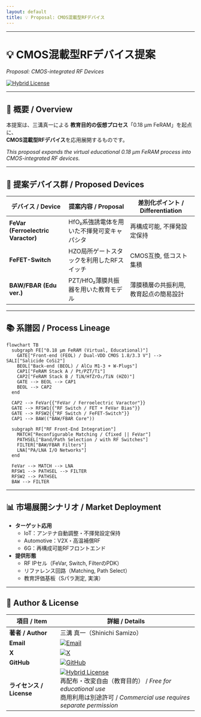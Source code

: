 ```yaml
---
layout: default
title: 💡 Proposal: CMOS混載型RFデバイス
---
```


---

# 💡 CMOS混載型RFデバイス提案  
*Proposal: CMOS-integrated RF Devices*

[![Hybrid License](https://img.shields.io/badge/license-Hybrid-blueviolet)](../../../#-ライセンス--license)

---

## 📘 概要 / Overview  

本提案は、三溝真一による **教育目的の仮想プロセス**「0.18 µm FeRAM」を起点に、  
**CMOS混載型RFデバイス**を応用展開するものです。  

*This proposal expands the virtual educational 0.18 µm FeRAM process into CMOS-integrated RF devices.*

---

## 🔄 提案デバイス群 / Proposed Devices  

| デバイス / Device | 提案内容 / Proposal | 差別化ポイント / Differentiation |
|---|---|---|
| **FeVar (Ferroelectric Varactor)** | HfO₂系強誘電体を用いた不揮発可変キャパシタ | 再構成可能, 不揮発設定保持 |
| **FeFET-Switch** | HZO局所ゲートスタックを利用したRFスイッチ | CMOS互換, 低コスト集積 |
| **BAW/FBAR (Edu ver.)** | PZT/HfO₂薄膜共振器を用いた教育モデル | 薄膜積層の共振利用, 教育起点の簡易設計 |

---

## 📚 系譜図 / Process Lineage  

```mermaid
flowchart TB
  subgraph FE["0.18 µm FeRAM (Virtual, Educational)"]
    GATE["Front-end (FEOL) / Dual-VDD CMOS 1.8/3.3 V"] --> SALI["Salicide CoSi2"]
    BEOL["Back-end (BEOL) / AlCu M1-3 + W-Plugs"]
    CAP1["FeRAM Stack A / Pt/PZT/Ti"]
    CAP2["FeRAM Stack B / TiN/HfZrO₂/TiN (HZO)"]
    GATE --> BEOL --> CAP1
    BEOL --> CAP2
  end

  CAP2 --> FeVar{{"FeVar / Ferroelectric Varactor"}}
  GATE --> RFSW1{{"RF Switch / FET + FeVar Bias"}}
  GATE --> RFSW2{{"RF Switch / FeFET-Switch"}}
  CAP1 --> BAW(("BAW/FBAR Core"))

  subgraph RF["RF Front-End Integration"]
    MATCH["Reconfigurable Matching / Cfixed || FeVar"]
    PATHSEL["Band/Path Selection / with RF Switches"]
    FILTER["BAW/FBAR Filters"]
    LNA["PA/LNA I/O Networks"]
  end

  FeVar --> MATCH --> LNA
  RFSW1 --> PATHSEL --> FILTER
  RFSW2 --> PATHSEL
  BAW --> FILTER
```

---

## 📊 市場展開シナリオ / Market Deployment  

- **ターゲット応用**  
  - IoT：アンテナ自動調整・不揮発設定保持  
  - Automotive：V2X・高温補償RF  
  - 6G：再構成可能RFフロントエンド  
- **提供形態**  
  - RF IPセル（FeVar, Switch, FilterのPDK）  
  - リファレンス回路（Matching, Path Select）  
  - 教育評価基板（Sパラ測定, 実演）  

---

## 👤 Author & License  

| 項目 / Item | 詳細 / Details |
|---|---|
| **著者 / Author** | 三溝 真一（Shinichi Samizo） |
| **Email** | [![Email](https://img.shields.io/badge/Email-shin3t72%40gmail.com-red?style=for-the-badge&logo=gmail)](mailto:shin3t72@gmail.com) |
| **X** | [![X](https://img.shields.io/badge/X-@shin3t72-black?style=for-the-badge&logo=x)](https://x.com/shin3t72) |
| **GitHub** | [![GitHub](https://img.shields.io/badge/GitHub-Samizo--AITL-blue?style=for-the-badge&logo=github)](https://github.com/Samizo-AITL) |
| **ライセンス / License** | [![Hybrid License](https://img.shields.io/badge/license-Hybrid-blueviolet?style=for-the-badge)](../../../#-ライセンス--license) <br> 再配布・改変自由（教育目的） / *Free for educational use* <br> 商用利用は別途許可 / *Commercial use requires separate permission* |
